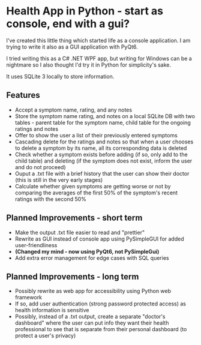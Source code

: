 # Health App in Python - start as console, end with a gui?

I've created this little thing which started life as a console application. I am trying to write it also as a GUI application with PyQt6.

I tried writing this as a C# .NET WPF app, but writing for Windows can be a nightmare so I also thought I'd try it in Python for simplicity's sake. 

It uses SQLite 3 locally to store information.


## Features

- Accept a symptom name, rating, and any notes
- Store the symptom name rating, and notes on a local SQLite DB with two tables - parent table for the symptom name, child table for the ongoing ratings and notes
- Offer to show the user a list of their previously entered symptoms
- Cascading delete for the ratings and notes so that when a user chooses to delete a symptom by its name, all its corresponding data is deleted
- Check whether a symptom exists before adding (if so, only add to the child table) and deleting (if the symptom does not exist, inform the user and do not proceed)
- Ouput a .txt file with a brief history that the user can show their doctor (this is still in the very early stages)
- Calculate whether given symptoms are getting worse or not by comparing the averages of the first 50% of the symptom's recent ratings with the second 50%


## Planned Improvements - short term

- Make the output .txt file easier to read and "prettier"
- Rewrite as GUI instead of console app using PySimpleGUI for added user-friendliness   
- <b>(Changed my mind - now using PyQt6, not PySimpleGui)</b>
- Add extra error management for edge cases with SQL queries

## Planned Improvements - long term

- Possibly rewrite as web app for accessibility using Python web framework
- If so, add user authentication (strong password protected access) as health information is sensitive
- Possibly, instead of a .txt output, create a separate "doctor's dashboard" where the user can put info they want their health professional to see that is separate from their personal dashboard (to protect a user's privacy)